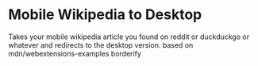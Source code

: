 # Mobile Wikipedia to Desktop

Takes your mobile wikipedia article you found on reddit or duckduckgo or whatever and redirects to the desktop version. based on mdn/webextensions-examples borderify
